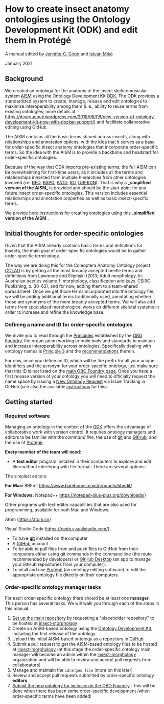 # How to create insect anatomy ontologies using the Ontology Development Kit (ODK) and edit them in Protégé 

A manual edited by [Jennifer C. Girón](https://github.com/JCGiron) and [István Mikó](https://github.com/teleaslamellatus)

January 2021

## Background

We created an ontology for the anatomy of the insect skeletomuscular system [AISM](https://github.com/insect-morphology/aism) using the Ontology Development Kit [ODK](https://github.com/INCATools/ontology-development-kit). The ODK provides a standardized system to create, manage, release and edit ontologies to maximize interoperability among them (i. e., ability to reuse terms from existing ontologies; more details at https://douroucouli.wordpress.com/2018/08/06/new-version-of-ontology-development-kit-now-with-docker-support/) and facilitate collaborative editing using GitHub. 

The AISM contains all the basic terms shared across insects, along with relationships and annotation options, with the idea that it serves as a base for order-specific insect anatomy ontologies that incorporate order-specific terms. So the idea with the AISM is to provide a backbone and headstart for order-specific ontologies.

Because of the way that ODK imports pre-existing terms, the full AISM can be overwhelming for first-time users, as it includes all the terms and relationships inherited from multiple hierarchies from other ontologies involved (i.e. [BFO](http://www.obofoundry.org/ontology/bfo.html), [BSPO](http://www.obofoundry.org/ontology/bspo.html), [PATO](http://www.obofoundry.org/ontology/pato.html), [RO](http://www.obofoundry.org/ontology/ro.html), [UBERON](http://www.obofoundry.org/ontology/uberon.html)). That is why a **_simplified version of the AISM**_ is provided and should be the start point for any future insect order-specific ontologies. This version includes essential relationships and annotation properties as well as basic insect-specific terms.

We provide here instructions for creating ontologies using this **_simplified version of the AISM**_.

## Initial thoughts for order-specific ontologies

Given that the AISM already contains basic terms and definitions for Insecta, the main goal of order-specific ontologies would be to gather order-specific terminology.

The way we are doing this for the Coleoptera Anatomy Ontology project [COLAO](https://github.com/insect-morphology/colao) is by getting all the most broadly accepted beetle terms and definitions from Lawrence and Ślipiński (2013; Adult morphology. In: Australian beetles volume 1: morphology, classification and keys. CSIRO Publishing, p. 30–63), and for now, adding them to a team-shared spreadsheet. Once we get those terms incorporated into the ontology file, we will be adding additional terms traditionally used, annotating whether those are synonyms of the more broadly accepted terms. We will also add terms from specialized morphological works on different skeletal systems in order to increase and refine the knowledge base.

### Defining a name and ID for order-specific ontologies
We invite you to read through the [Principles](http://www.obofoundry.org/principles/fp-000-summary.html) established by the [OBO Foundry](http://www.obofoundry.org/about-OBO-Foundry.html), the organization working to build tools and standards to maintain and increase interoperability across ontologies. Specifically dealing with ontology names is [Principle 3](http://www.obofoundry.org/principles/fp-003-uris.html) and the [recommendations](http://www.obofoundry.org/id-policy) therein. 

For now, once you define an ID, which will be the prefix for all your unique identifiers and the acronym for your order-specific ontology, just make sure that this ID is not listed on the [main OBO Foundry page](http://www.obofoundry.org/). Once you have a first release version of your ontology you will need to officially request the name space by issuing a [New Ontology Request](https://github.com/OBOFoundry/OBOFoundry.github.io/issues/new?assignees=&labels=new+ontology&template=new-ontology-request.md&title=) via Issue Tracking in GitHub (see also the available [instructions](http://obofoundry.org/docs/NewOntologyRegistrationInstructions.html) for this).


## Getting started

### Required software

Managing an ontology in the context of the [ODK](https://github.com/INCATools/ontology-development-kit) offers the advantage of collaborative work with version control. It requires ontology managers and editors to be familiar with the _command line_, the use of [git](https://git-scm.com/book/en/v2/Getting-Started-Installing-Git) and [GitHub](https://github.com/), and the use of [Protégé](https://protege.stanford.edu/).

**Every member of the team will need:**
- A **text editor** program installed in their computers to explore and edit files without interfering with file format. There are several options: 

The simplest editors:

**For Mac:** BBEdit https://www.barebones.com/products/bbedit/

**For Windows:** Notepad++ https://notepad-plus-plus.org/downloads/) 

Other programs with text editor capabilities that are also used for programming, available for both Mac and Windows:

Atom (https://atom.io/)

Visual Studio Code (https://code.visualstudio.com/).
- To have [**git**](https://git-scm.com/book/en/v2/Getting-Started-Installing-Git) installed on the computer
- A [GitHub](https://github.com/) account
- To be able to pull files from and push files to GitHub from their computers either using git commands in the command line (the route recommended by developers) or [GitHub Desktop](https://desktop.github.com/) (an app to manage your GitHub repositories from your computer).
- To intall and use [Protégé](https://protege.stanford.edu/) (an ontology editing software) to edit the appropriate ontology file directly on their computers.

### Order-specific ontology manager tasks

For each order-specific ontology there should be at least one **manager**. This person has several tasks. We will walk you through each of the steps in this manual.
1. [Set up the main repository](https://github.com/insect-morphology/Manual-for-AISM-based-insect-anatomy-ontologies/blob/main/Sections/Setting-up-main-repository.md) by requesting a "placeholder repository" to be hosted at [insect-morphology](https://github.com/insect-morphology) 
2. Create an AISM-based ontology using the [Ontology Development Kit](https://github.com/INCATools/ontology-development-kit), including the first release of the ontology
3. Upload this initial AISM-based ontology as a repository in [GitHub](https://github.com/)
4. Submit a pull request to get the AISM-based ontology files to be hosted at [insect-morphology](https://github.com/insect-morphology) (at this stage the order-specific ontology main manager will become an admin within the [insect-morphology](https://github.com/insect-morphology) organization and will be able to review and accept pull requests from collaborators)
5. Manage and maintain the `idranges file` (more on this later)
6. Review and accept pull requests submitted by order-specific ontology **editors**
7. [Submit the new ontology for inclusion in the OBO Foundry](http://www.obofoundry.org/faq/how-do-i-register-my-ontology.html) - this will be done when there has been some order-specific development (when order-specific terms have been added)
